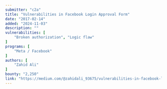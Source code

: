 ```yaml
---
submitter: "c2a"
title: "Vulnerabilities in Facebook Login Approval Form"
date: "2017-02-14"
added: "2024-11-03"
description: ""
vulnerabilities: [
    "Broken authorization", "Logic flaw"
]
programs: [
    "Meta / Facebook"
]
authors: [
    "Zahid Ali"
]
bounty: "2,250"
link: "https://medium.com/@zahidali_93675/vulnerabilities-in-facebook-login-approval-form-dfa5fce92023"
---
```




